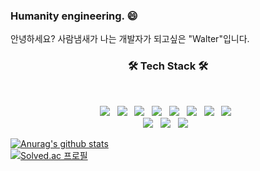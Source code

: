 ### Humanity engineering. 😄
안녕하세요?
사람냄새가 나는 개발자가 되고싶은 "Walter"입니다.
</br>
<h3 align="center">
  <b>🛠 Tech Stack 🛠</b>
</h3>
</br>
<p align="center">
  <img src="https://img.shields.io/badge/HTML5-E34F26?style=flat-square&logo=HTML5&logoColor=white"/></a> &nbsp
  <img src="https://img.shields.io/badge/CSS3-1572B6?style=flat-square&logo=CSS3&logoColor=white"/></a> &nbsp
  <img src="https://img.shields.io/badge/JavaScript-F7DF1E?style=flat-square&logo=JavaScript&logoColor=white"/></a> &nbsp
  <img src="https://img.shields.io/badge/Node.js-339933?style=flat-square&logo=Node.js&logoColor=white"/></a> &nbsp
  <img src="https://img.shields.io/badge/React-61DAFB?style=flat-square&logo=React&logoColor=white"/></a> &nbsp
  <img src="https://img.shields.io/badge/Vue.js-4FC08D?style=flat-square&logo=Vue.js&logoColor=white"/></a> &nbsp
<!-- <img src="https://img.shields.io/badge/Android-3DDC84?style=flat-square&logo=Android&logoColor=white"/></a> &nbsp -->
  <img src="https://img.shields.io/badge/MongoDB-47A248?style=flat-square&logo=MongoDB&logoColor=white"/></a> &nbsp 
  <img src="https://img.shields.io/badge/MySQL-4479A1?style=flat-square&logo=MySQL&logoColor=white"/></a> &nbsp  
  </br>
  <img src="https://img.shields.io/badge/Spring Boot-6DB33F?style=flat-square&logo=Spring boot&logoColor=white"/></a> &nbsp
  <img src="https://img.shields.io/badge/Spring Security-6DB33F?style=flat-square&logo=Spring Security&logoColor=white"/></a> &nbsp
  <img src="https://img.shields.io/badge/Express-339933?style=flat-square&logo=Express&logoColor=white"/></a> &nbsp
</p>


[![Anurag's github stats](https://github-readme-stats.vercel.app/api?username=WalterKor)](https://github.com/anuraghazra/github-readme-stats)
</br>
[![Solved.ac
프로필](http://mazassumnida.wtf/api/v2/generate_badge?boj=j33515)](https://solved.ac/j33515)
<!--
**okchanho/okchanho** is a ✨ _special_ ✨ repository because its `README.md` (this file) appears on your GitHub profile.

Here are some ideas to get you started:

- 🔭 I’m currently working on ...
- 🌱 I’m currently learning ...
- 👯 I’m looking to collaborate on ...
- 🤔 I’m looking for help with ...
- 💬 Ask me about ...
- 📫 How to reach me: ...
- 😄 Pronouns: ...
- ⚡ Fun fact: ...
-->
